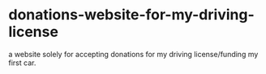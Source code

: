 # donations-website-for-my-driving-license
a website solely for accepting donations for my driving license/funding my first car.
